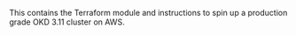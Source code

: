 This contains the Terraform module and instructions to spin up a production grade OKD 3.11 cluster on AWS.

